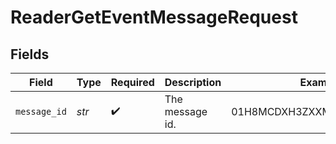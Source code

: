 # ReaderGetEventMessageRequest


## Fields

| Field                      | Type                       | Required                   | Description                | Example                    |
| -------------------------- | -------------------------- | -------------------------- | -------------------------- | -------------------------- |
| `message_id`               | *str*                      | :heavy_check_mark:         | The message id.            | 01H8MCDXH3ZXXMAA3918GRCFVE |
